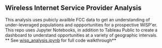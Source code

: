 ## Wireless Internet Service Provider Analysis

This analysis uses pubicly availble FCC data to get an understanding of under-leveraged populations and oppportunities for a prospective WISP'er.  This repo uses Jupyter Notebooks, in addition to Tableau Public to create a dashboard to understand opportunities at a variety of geographic intervals.
<br>
** See [wisp_analysis.ipynb](https://github.com/mamoesta/wisp-analysis/blob/master/wisp_analysis.ipynb) for full code walkthrough**